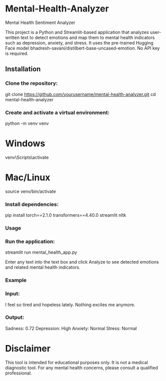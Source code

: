 # Mental-Health-Analyzer
Mental Health Sentiment Analyzer

This project is a Python and Streamlit-based application that analyzes user-written text to detect emotions and map them to mental health indicators such as depression, anxiety, and stress.
It uses the pre-trained Hugging Face model bhadresh-savani/distilbert-base-uncased-emotion.
No API key is required.

## Installation

### Clone the repository:

git clone https://github.com/yourusername/mental-health-analyzer.git
cd mental-health-analyzer


### Create and activate a virtual environment:

python -m venv venv
# Windows
venv\Scripts\activate
# Mac/Linux
source venv/bin/activate


### Install dependencies:

pip install torch==2.1.0 transformers==4.40.0 streamlit nltk

### Usage

### Run the application:

streamlit run mental_health_app.py


Enter any text into the text box and click Analyze to see detected emotions and related mental health indicators.

### Example

### Input:

I feel so tired and hopeless lately. Nothing excites me anymore.


### Output:

Sadness: 0.72
Depression: High
Anxiety: Normal
Stress: Normal

# Disclaimer

This tool is intended for educational purposes only. It is not a medical diagnostic tool. For any mental health concerns, please consult a qualified professional.

